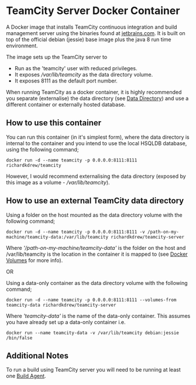 # TeamCity Server Docker Container
A Docker image that installs TeamCity continuous integration and build management server using the binaries found at [jetbrains.com](http://download.jetbrains.com/teamcity/). It is built on top of the official debian (jessie) base image plus the java 8 run time environment.

The image sets up the TeamCity server to
   - Run as the 'teamcity' user with reduced privileges.
   - It exposes */var/lib/teamcity* as the data directory volume.
   - It exposes 8111 as the default port number.

When running TeamCity as a docker container, it is highly recommended you separate (externalise) the data directory (see [Data Directory](https://confluence.jetbrains.com/display/TCD9/TeamCity+Data+Directory)) and use a different container or externally hosted database.

## How to use this container

You can run this container (in it's simplest form), where the data directory is internal to the container and you intend to use the local HSQLDB database, using the following command;

```console
docker run -d --name teamcity -p 0.0.0.0:8111:8111 richardkdrew/teamcity
```

However, I would recommend externalising the data directory (exposed by this image as a volume - */var/lib/teamcity*).

## How to use an external TeamCity data directory

Using a folder on the host mounted as the data directory volume with the following command;

```console
docker run -d --name teamcity -p 0.0.0.0:8111:8111 -v /path-on-my-machine/teamcity-data:/var/lib/teamcity richardkdrew/teamcity-server
```

Where _'/path-on-my-machine/teamcity-data'_ is the folder on the host and /var/lib/teamcity is the location in the container it is mapped to (see [Docker Volumes](https://docs.docker.com/userguide/dockervolumes/) for more info).


OR

Using a data-only container as the data directory volume with the following command;

```console
docker run -d --name teamcity -p 0.0.0.0:8111:8111 --volumes-from teamcity-data richardkdrew/teamcity-server
```

Where _'teamcity-data'_ is the name of the data-only container. This assumes you have already set up a data-only container i.e.

```console
docker run --name teamcity-data -v /var/lib/teamcity debian:jessie /bin/false
```

## Additional Notes
To run a build using TeamCity server you will need to be running at least one [Build Agent](https://github.com/richardkdrew/docker-teamcity-agent).
